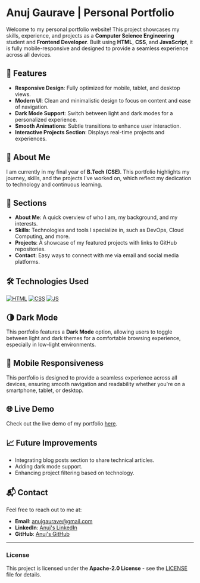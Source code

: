 # Anuj Gaurave | Personal Portfolio

Welcome to my personal portfolio website! This project showcases my skills, experience, and projects as a **Computer Science Engineering** student and **Frontend Developer**. Built using **HTML**, **CSS**, and **JavaScript**, it is fully mobile-responsive and designed to provide a seamless experience across all devices.

## 🚀 Features
- **Responsive Design**: Fully optimized for mobile, tablet, and desktop views.
- **Modern UI**: Clean and minimalistic design to focus on content and ease of navigation.
- **Dark Mode Support**: Switch between light and dark modes for a personalized experience.
- **Smooth Animations**: Subtle transitions to enhance user interaction.
- **Interactive Projects Section**: Displays real-time projects and experiences.

## 💼 About Me
I am currently in my final year of **B.Tech (CSE)**. This portfolio highlights my journey, skills, and the projects I've worked on, which reflect my dedication to technology and continuous learning.

## 📂 Sections
- **About Me**: A quick overview of who I am, my background, and my interests.
- **Skills**: Technologies and tools I specialize in, such as DevOps, Cloud Computing, and more.
- **Projects**: A showcase of my featured projects with links to GitHub repositories.
- **Contact**: Easy ways to connect with me via email and social media platforms.

## 🛠️ Technologies Used

<p>

 <a href="https://www.w3schools.com/html/"> <img src="https://img.icons8.com/color/70/000000/html-5--v1.png" alt="HTML" /></a>
  <a href="https://www.w3schools.com/css/"> <img src="https://img.icons8.com/color/70/000000/css3.png" alt="CSS" /></a>
  <a href="https://www.w3schools.com/js/"><img src="https://img.icons8.com/color/70/000000/javascript--v1.png" alt="JS" /></a>
</p>

## 🌗 Dark Mode
This portfolio features a **Dark Mode** option, allowing users to toggle between light and dark themes for a comfortable browsing experience, especially in low-light environments.

## 📱 Mobile Responsiveness
This portfolio is designed to provide a seamless experience across all devices, ensuring smooth navigation and readability whether you're on a smartphone, tablet, or desktop.

## 🌐 Live Demo
Check out the live demo of my portfolio [here](https://anujgaurave.vercel.app).

## 📈 Future Improvements
- Integrating blog posts section to share technical articles.
- Adding dark mode support.
- Enhancing project filtering based on technology.

## 📬 Contact
Feel free to reach out to me at:
- **Email**: [anujgaurave@gmail.com](mailto:anujgaurave@gmail.com)
- **LinkedIn**: [Anuj's LinkedIn](https://www.linkedin.com/in/anuj-gaurave)
- **GitHub**: [Anuj's GitHub](https://github.com/anujgaurave)

---

### License
This project is licensed under the **Apache-2.0 License** - see the [LICENSE](https://github.com/anujgaurave/Portfolio?tab=Apache-2.0-1-ov-file#readme) file for details.
